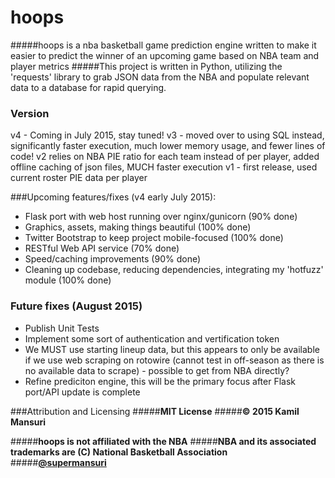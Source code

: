 # hoops
#####hoops is a nba basketball game prediction engine written to make it easier to predict the winner of an upcoming game based on NBA team and player metrics
#####This project is written in Python, utilizing the 'requests' library to grab JSON data from the NBA and populate relevant data to a database for rapid querying.

### Version
v4 - Coming in July 2015, stay tuned!
v3 - moved over to using SQL instead, significantly faster execution, much lower memory usage, and fewer lines of code!
v2 relies on NBA PIE ratio for each team instead of per player, added offline caching of json files, MUCH faster execution
v1 - first release, used current roster PIE data per player

###Upcoming features/fixes (v4 early July 2015):
  - Flask port with web host running over nginx/gunicorn (90% done)
  - Graphics, assets, making things beautiful  (100% done)
  - Twitter Bootstrap to keep project mobile-focused (100% done)
  - RESTful Web API service (70% done)
  - Speed/caching improvements (90% done)
  - Cleaning up codebase, reducing dependencies, integrating my 'hotfuzz' module (100% done)

### Future fixes (August 2015)
  - Publish Unit Tests
  - Implement some sort of authentication and vertification token
  - We MUST use starting lineup data, but this appears to only be available if we use web scraping on rotowire (cannot test in off-season as there is no available data to scrape) - possible to get from NBA directly?
  - Refine prediciton engine, this will be the primary focus after Flask port/API update is complete

###Attribution and Licensing
#####**MIT License**
#####**&copy; 2015 Kamil Mansuri**

#####**hoops is not affiliated with the NBA**
#####**NBA and its associated trademarks are (C) National Basketball Association**
#####**[@supermansuri]**
<br>

[Flask]:http://flask.pocoo.org/
[gunicorn]:http://gunicorn.org/
[Twitter Bootstrap]:http://twitter.github.com/bootstrap/
[jQuery]:http://jquery.com
[@supermansuri]:http://twitter.com/supermansuri
[nginx]:http://nginx.org/
[jenkins]:https://jenkins-ci.org/
